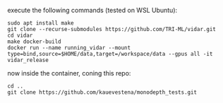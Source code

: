 execute the following commands (tested on WSL Ubuntu):

    sudo apt install make
    git clone --recurse-submodules https://github.com/TRI-ML/vidar.git
    cd vidar
    make docker-build 
    docker run --name running_vidar --mount type=bind,source=$HOME/data,target=/workspace/data --gpus all -it vidar_release

now inside the container, coning this repo:

    cd ..
    git clone https://github.com/kauevestena/monodepth_tests.git
